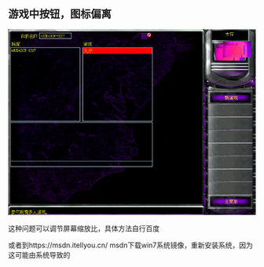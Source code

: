 ## 游戏中按钮，图标偏离

![苏军建筑科技树](./jiaocheng10.png)

这种问题可以调节屏幕缩放比，具体方法自行百度


或者到https://msdn.itellyou.cn/
msdn下载win7系统镜像，重新安装系统，因为这可能由系统导致的
